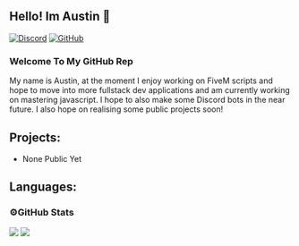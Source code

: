 ## Hello! Im Austin 👋
[![Discord](https://img.shields.io/badge/Discord-%235865F2.svg?style=for-the-badge&logo=discord&logoColor=white)](https://discord.gg/NVhMrrVhxU) [![GitHub](https://img.shields.io/badge/github-%23121011.svg?style=for-the-badge&logo=github&logoColor=white)](https://github.com/xAustinn)

### Welcome To My GitHub Rep

My name is Austin, at the moment I enjoy working on FiveM scripts and hope to move into more fullstack dev applications and am currently working on mastering javascript. I hope 
to also make some Discord bots in the near future. I also hope on realising some public projects soon!

## Projects:
- None Public Yet

## Languages:
<!--
**xAustinn/xAustinn** is a ✨ _special_ ✨ repository because its `README.md` (this file) appears on your GitHub profile.

Here are some ideas to get you started:

- 🔭 I’m currently working on ...
- 🌱 I’m currently learning ...
- 👯 I’m looking to collaborate on ...
- 🤔 I’m looking for help with ...
- 💬 Ask me about ...
- 📫 How to reach me: ...
- 😄 Pronouns: ...
- ⚡ Fun fact: ...
-->

### ⚙️GitHub Stats
<picture>
  <img allign="left" src="https://github-readme-stats-orcin-alpha.vercel.app/api?username=xAustinn&show_icons=true" />
  <img allign="left" src="https://github-readme-stats.vercel.app/api/top-langs/?username=yushi1007&layout=compact)" />
</picture>
